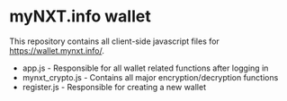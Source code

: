 myNXT.info wallet
=================

This repository contains all client-side javascript files for https://wallet.mynxt.info/.

- app.js - Responsible for all wallet related functions after logging in
- mynxt_crypto.js - Contains all major encryption/decryption functions
- register.js - Responsible for creating a new wallet
